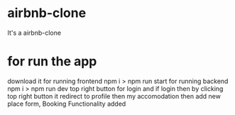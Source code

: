 # airbnb-clone
It's a airbnb-clone
# for run the app
download it 
for running frontend npm i > npm run start 
for running backend npm i > npm run dev
top right button for login and if login then by clicking top right button it redirect to profile then my accomodation then add new place form, Booking Functionality added

